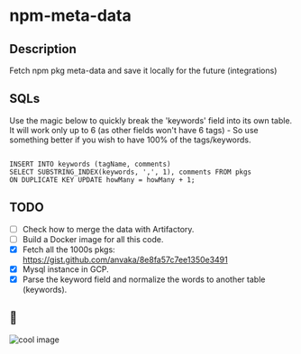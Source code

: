 # npm-meta-data

## Description
Fetch npm pkg meta-data and save it locally for the future (integrations)

## SQLs
Use the magic below to quickly break the 'keywords' field into its own table.
It will work only up to 6 (as other fields won't have 6 tags) - So use something better if you wish to have 100% of the tags/keywords.

```

INSERT INTO keywords (tagName, comments) 
SELECT SUBSTRING_INDEX(keywords, ',', 1), comments FROM pkgs
ON DUPLICATE KEY UPDATE howMany = howMany + 1;

```

## TODO

* [ ] Check how to merge the data with Artifactory.
* [ ] Build a Docker image for all this code.
* [x] Fetch all the 1000s pkgs: https://gist.github.com/anvaka/8e8fa57c7ee1350e3491
* [x] Mysql instance in GCP.
* [x] Parse the keyword field and normalize the words to another table (keywords).

## 🐠 

<img src="https://source.unsplash.com/random" alt="cool image" />


